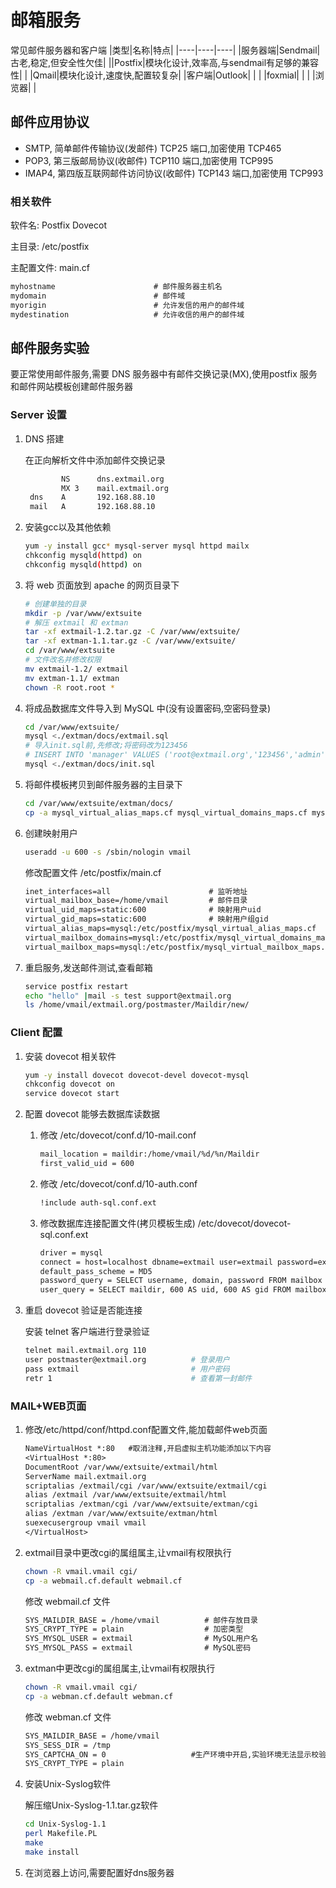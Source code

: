 # 邮箱服务

常见邮件服务器和客户端
|类型|名称|特点|
|----|----|----|
|服务器端|Sendmail|古老,稳定,但安全性欠佳|
||Postfix|模块化设计,效率高,与sendmail有足够的兼容性|
| |Qmail|模块化设计,速度快,配置较复杂|
|客户端|Outlook| |
| |foxmial| |
| |浏览器| |

## 邮件应用协议

* SMTP, 简单邮件传输协议(发邮件) TCP25 端口,加密使用 TCP465
* POP3, 第三版邮局协议(收邮件) TCP110 端口,加密使用 TCP995
* IMAP4, 第四版互联网邮件访问协议(收邮件) TCP143 端口,加密使用 TCP993

### 相关软件

软件名: Postfix Dovecot

主目录: /etc/postfix

主配置文件: main.cf

```txt
myhostname                      # 邮件服务器主机名
mydomain                        # 邮件域
myorigin                        # 允许发信的用户的邮件域
mydestination                   # 允许收信的用户的邮件域
```

## 邮件服务实验

要正常使用邮件服务,需要 DNS 服务器中有邮件交换记录(MX),使用postfix 服务和邮件网站模板创建邮件服务器

### Server 设置

1. DNS 搭建

   在正向解析文件中添加邮件交换记录

   ```txt
           NS      dns.extmail.org
           MX 3    mail.extmail.org
    dns    A       192.168.88.10
    mail   A       192.168.88.10
   ```

2. 安装gcc以及其他依赖

   ```bash
   yum -y install gcc* mysql-server mysql httpd mailx
   chkconfig mysqld(httpd) on
   chkconfig mysqld(httpd) on
   ```

3. 将 web 页面放到 apache 的网页目录下

   ```bash
   # 创建单独的目录
   mkdir -p /var/www/extsuite
   # 解压 extmail 和 extman
   tar -xf extmail-1.2.tar.gz -C /var/www/extsuite/
   tar -xf extman-1.1.tar.gz -C /var/www/extsuite/
   cd /var/www/extsuite
   # 文件改名并修改权限
   mv extmail-1.2/ extmail
   mv extman-1.1/ extman
   chown -R root.root *
   ```

4. 将成品数据库文件导入到 MySQL 中(没有设置密码,空密码登录)

   ```bash
   cd /var/www/extsuite/
   mysql <./extman/docs/extmail.sql
   # 导入init.sql前,先修改;将密码改为123456
   # INSERT INTO 'manager' VALUES ('root@extmail.org','123456','admin','root')
   mysql <./extman/docs/init.sql
   ```

5. 将邮件模板拷贝到邮件服务器的主目录下

   ```bash
   cd /var/www/extsuite/extman/docs/
   cp -a mysql_virtual_alias_maps.cf mysql_virtual_domains_maps.cf mysql_virtual_mailbox_maps.cf /etc/postfix/
   ```

6. 创建映射用户

   ```bash
   useradd -u 600 -s /sbin/nologin vmail
   ```

   修改配置文件 /etc/postfix/main.cf

   ```txt
   inet_interfaces=all                      # 监听地址
   virtual_mailbox_base=/home/vmail         # 邮件目录
   virtual_uid_maps=static:600              # 映射用户uid
   virtual_gid_maps=static:600              # 映射用户组gid
   virtual_alias_maps=mysql:/etc/postfix/mysql_virtual_alias_maps.cf
   virtual_mailbox_domains=mysql:/etc/postfix/mysql_virtual_domains_maps.cf
   virtual_mailbox_maps=mysql:/etc/postfix/mysql_virtual_mailbox_maps.cf
   ```

7. 重启服务,发送邮件测试,查看邮箱

   ```bash
   service postfix restart
   echo "hello" |mail -s test support@extmail.org
   ls /home/vmail/extmail.org/postmaster/Maildir/new/
   ```

### Client 配置

1. 安装 dovecot 相关软件

   ```bash
   yum -y install dovecot dovecot-devel dovecot-mysql
   chkconfig dovecot on
   service dovecot start
   ```

2. 配置 dovecot 能够去数据库读数据

   1. 修改 /etc/dovecot/conf.d/10-mail.conf

      ```txt
      mail_location = maildir:/home/vmail/%d/%n/Maildir
      first_valid_uid = 600
      ```

   2. 修改 /etc/dovecot/conf.d/10-auth.conf

      ```txt
      !include auth-sql.conf.ext
      ```

   3. 修改数据库连接配置文件(拷贝模板生成) /etc/dovecot/dovecot-sql.conf.ext

      ```txt
      driver = mysql
      connect = host=localhost dbname=extmail user=extmail password=extmail
      default_pass_scheme = MD5
      password_query = SELECT username, domain, password FROM mailbox WHERE username = '%u' AND domain = '%d'
      user_query = SELECT maildir, 600 AS uid, 600 AS gid FROM mailbox WHERE username = '%u'
      ```

3. 重启 dovecot 验证是否能连接

   安装 telnet 客户端进行登录验证

   ```bash
   telnet mail.extmail.org 110
   user postmaster@extmail.org          # 登录用户
   pass extmail                         # 用户密码
   retr 1                               # 查看第一封邮件
   ```

### MAIL+WEB页面

1. 修改/etc/httpd/conf/httpd.conf配置文件,能加载邮件web页面

   ```txt
   NameVirtualHost *:80   #取消注释,开启虚拟主机功能添加以下内容
   <VirtualHost *:80>
   DocumentRoot /var/www/extsuite/extmail/html
   ServerName mail.extmail.org
   scriptalias /extmail/cgi /var/www/extsuite/extmail/cgi
   alias /extmail /var/www/extsuite/extmail/html
   scriptalias /extman/cgi /var/www/extsuite/extman/cgi
   alias /extman /var/www/extsuite/extman/html
   suexecusergroup vmail vmail
   </VirtualHost>
   ```

2. extmail目录中更改cgi的属组属主,让vmail有权限执行

   ```bash
   chown -R vmail.vmail cgi/
   cp -a webmail.cf.default webmail.cf
   ```

   修改 webmail.cf 文件

   ```txt
   SYS_MAILDIR_BASE = /home/vmail          # 邮件存放目录
   SYS_CRYPT_TYPE = plain                  # 加密类型
   SYS_MYSQL_USER = extmail                # MySQL用户名
   SYS_MYSQL_PASS = extmail                # MySQL密码
   ```

3. extman中更改cgi的属组属主,让vmail有权限执行

   ```bash
   chown -R vmail.vmail cgi/
   cp -a webman.cf.default webman.cf
   ```

   修改 webman.cf 文件

   ```txt
   SYS_MAILDIR_BASE = /home/vmail
   SYS_SESS_DIR = /tmp
   SYS_CAPTCHA_ON = 0                   #生产环境中开启,实验环境无法显示校验码
   SYS_CRYPT_TYPE = plain
   ```

4. 安装Unix-Syslog软件

   解压缩Unix-Syslog-1.1.tar.gz软件

   ```bash
   cd Unix-Syslog-1.1
   perl Makefile.PL
   make
   make install
   ```

5. 在浏览器上访问,需要配置好dns服务器
